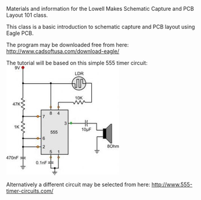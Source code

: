 Materials and information for the Lowell Makes Schematic Capture and PCB Layout 101 class.

This class is a basic introduction to schematic capture and PCB layout using Eagle PCB.

The program may be downloaded free from here:
http://www.cadsoftusa.com/download-eagle/

The tutorial will be based on this simple 555 timer circuit:<br>
<img src="https://raw.githubusercontent.com/boondog/schematic-capture-101/master/555circuits_1237474616.jpg">

Alternatively a different circuit may be selected from here:
http://www.555-timer-circuits.com/

